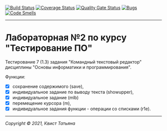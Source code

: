 [![Build Status](https://travis-ci.com/Rakabidaasta/testing_lab2.svg?branch=main)](https://travis-ci.com/Rakabidaasta/testing_lab2)
[![Coverage Status](https://coveralls.io/repos/github/Rakabidaasta/testing_lab2/badge.svg?branch=main)](https://coveralls.io/github/Rakabidaasta/testing_lab2?branch=main)
[![Quality Gate Status](https://sonarcloud.io/api/project_badges/measure?project=Rakabidaasta_testing_lab2&metric=alert_status)](https://sonarcloud.io/dashboard?id=Rakabidaasta_testing_lab2)
[![Bugs](https://sonarcloud.io/api/project_badges/measure?project=Rakabidaasta_testing_lab2&metric=bugs)](https://sonarcloud.io/dashboard?id=Rakabidaasta_testing_lab2)
[![Code Smells](https://sonarcloud.io/api/project_badges/measure?project=Rakabidaasta_testing_lab2&metric=code_smells)](https://sonarcloud.io/dashboard?id=Rakabidaasta_testing_lab2)

---

# Лабораторная №2 по курсу "Тестирование ПО"

Тестирование 7 (1.3) задания "Командный текстовый редактор" дисциплины "Основы информатики и программирования". 

Функции:
- [x]  сохранение содержимого (save), 
- [x] индивидуальное задание по выводу текста (showupper), 
- [x] индивидуальное задание (mlb)
- [x] перемещение курсора (m), 
- [x] индивидуальное задания функции - операции со списками (r1e).
 
---
_Copyright &copy; 2021, Квист Татьяна_
